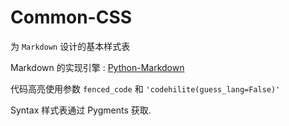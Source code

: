 # Common-CSS #

为 `Markdown` 设计的基本样式表

Markdown 的实现引擎 : [Python-Markdown](https://github.com/waylan/Python-Markdown)

代码高亮使用参数 `fenced_code` 和 `'codehilite(guess_lang=False)'`

Syntax 样式表通过 Pygments 获取.
